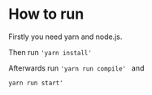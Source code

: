 # How to run

Firstly you need yarn and node.js.

Then run `'yarn install'`

Afterwards run 
`'yarn run compile' ` and

`yarn run start'`

